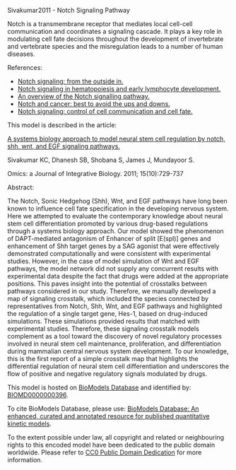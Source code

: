 

Sivakumar2011 - Notch Signaling Pathway

Notch is a transmembrane receptor that mediates local cell-cell communication
and coordinates a signaling cascade. It plays a key role in modulating cell
fate decisions throughout the development of invertebrate and vertebrate
species and the misregulation leads to a number of human diseases.

References:

  * [Notch signaling: from the outside in.](http://identifiers.org/pubmed/11112321)
  * [Notch signaling in hematopoiesis and early lymphocyte development.](http://identifiers.org/pubmed/12366684)
  * [An overview of the Notch signalling pathway.](http://identifiers.org/pubmed/12651094)
  * [Notch and cancer: best to avoid the ups and downs.](http://identifiers.org/pubmed/12676578)
  * [Notch signaling: control of cell communication and cell fate.](http://identifiers.org/pubmed/14973298)

This model is described in the article:

[A systems biology approach to model neural stem cell regulation by notch,
shh, wnt, and EGF signaling pathways.](http://identifiers.org/pubmed/21978399)

Sivakumar KC, Dhanesh SB, Shobana S, James J, Mundayoor S.

Omics: a Journal of Integrative Biology. 2011; 15(10):729-737

Abstract:

The Notch, Sonic Hedgehog (Shh), Wnt, and EGF pathways have long been known to
influence cell fate specification in the developing nervous system. Here we
attempted to evaluate the contemporary knowledge about neural stem cell
differentiation promoted by various drug-based regulations through a systems
biology approach. Our model showed the phenomenon of DAPT-mediated antagonism
of Enhancer of split [E(spl)] genes and enhancement of Shh target genes by a
SAG agonist that were effectively demonstrated computationally and were
consistent with experimental studies. However, in the case of model simulation
of Wnt and EGF pathways, the model network did not supply any concurrent
results with experimental data despite the fact that drugs were added at the
appropriate positions. This paves insight into the potential of crosstalks
between pathways considered in our study. Therefore, we manually developed a
map of signaling crosstalk, which included the species connected by
representatives from Notch, Shh, Wnt, and EGF pathways and highlighted the
regulation of a single target gene, Hes-1, based on drug-induced simulations.
These simulations provided results that matched with experimental studies.
Therefore, these signaling crosstalk models complement as a tool toward the
discovery of novel regulatory processes involved in neural stem cell
maintenance, proliferation, and differentiation during mammalian central
nervous system development. To our knowledge, this is the first report of a
simple crosstalk map that highlights the differential regulation of neural
stem cell differentiation and underscores the flow of positive and negative
regulatory signals modulated by drugs.

This model is hosted on [BioModels Database](http://www.ebi.ac.uk/biomodels/)
and identified by:
[BIOMD0000000396](http://identifiers.org/biomodels.db/BIOMD0000000396).

To cite BioModels Database, please use: [BioModels Database: An enhanced,
curated and annotated resource for published quantitative kinetic
models](http://identifiers.org/pubmed/20587024).

To the extent possible under law, all copyright and related or neighbouring
rights to this encoded model have been dedicated to the public domain
worldwide. Please refer to [CC0 Public Domain
Dedication](http://creativecommons.org/publicdomain/zero/1.0/) for more
information.

